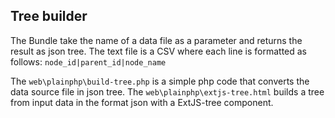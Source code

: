Tree builder
--------------
The Bundle take the name of a data file as a parameter and returns the result as json tree.
The text file is a CSV where each line is formatted as follows:
`node_id|parent_id|node_name`

The `web\plainphp\build-tree.php` is a simple php code that converts the data source file in json tree.
The `web\plainphp\extjs-tree.html` builds a tree from input data in the format json with a ExtJS-tree component.
